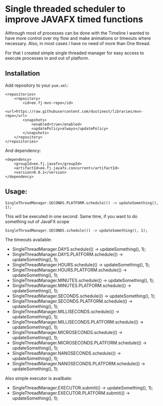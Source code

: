 # Single threaded scheduler to improve JAVAFX timed functions

Althrough most of processes can be done with the Timeline I wanted to have more control over my flow and make animations or timeouts where necessary. Also, in most cases I have no need of more than
One thread.

For that I created simple single threaded manager for easy access to execute processes in and out of platform.

## Installation

Add repository to your ``pom.xml``:

	<repositories>
		<repository>
			<id>ee.fj-mvn-repo</id>
			<url>https://raw.githubusercontent.com/dustinest/libraries/mvn-repo</url>
			<snapshots>
				<enabled>true</enabled>
				<updatePolicy>always</updatePolicy>
			</snapshots>
		</repository>
	</repositories>

And dependency:

	<dependency>
		<groupId>ee.fj.javafx</groupId>
		<artifactId>ee.fj.javafx.concurrent</artifactId>
		<version>0.0.1</version>
	</dependency>

## Usage:

	SingleThreadManager.SECONDS.PLATFORM.schedule(() -> updateSomething(), 1);

This will be executed in one second. Same time, if you want to do something out of JavaFX scope

	SingleThreadManager.SECONDS.schedule(() -> updateSomething(), 1);

The timeouts available:

- SingleThreadManager.DAYS.schedule(() -> updateSomething(), 1);
- SingleThreadManager.DAYS.PLATFORM.schedule(() -> updateSomething(), 1);
- SingleThreadManager.HOURS.schedule(() -> updateSomething(), 1);
- SingleThreadManager.HOURS.PLATFORM.schedule(() -> updateSomething(), 1);
- SingleThreadManager.MINUTES.schedule(() -> updateSomething(), 1);
- SingleThreadManager.MINUTES.PLATFORM.schedule(() -> updateSomething(), 1);
- SingleThreadManager.SECONDS.schedule(() -> updateSomething(), 1);
- SingleThreadManager.SECONDS.PLATFORM.schedule(() -> updateSomething(), 1);
- SingleThreadManager.MILLISECONDS.schedule(() -> updateSomething(), 1);
- SingleThreadManager.MILLISECONDS.PLATFORM.schedule(() -> updateSomething(), 1);
- SingleThreadManager.MICROSECONDS.schedule(() -> updateSomething(), 1);
- SingleThreadManager.MICROSECONDS.PLATFORM.schedule(() -> updateSomething(), 1);
- SingleThreadManager.NANOSECONDS.schedule(() -> updateSomething(), 1);
- SingleThreadManager.NANOSECONDS.PLATFORM.schedule(() -> updateSomething(), 1);

Also simple executor is availbale:

- SingleThreadManager.EXECUTOR.submit(() -> updateSomething(), 1);
- SingleThreadManager.EXECUTOR.PLATFORM.submit(() -> updateSomething(), 1);
